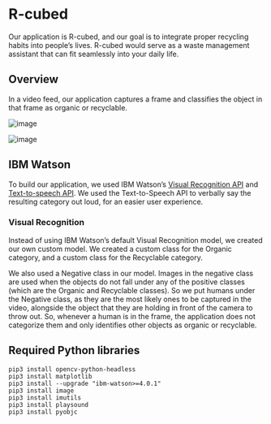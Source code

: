 # R-cubed

Our application is R-cubed, and our goal is to integrate proper recycling habits into people’s lives.
R-cubed would serve as a waste management assistant that can fit seamlessly into your daily life.

## Overview
In a video feed, our application captures a frame and classifies the object in that frame as organic or recyclable.

![image](https://user-images.githubusercontent.com/46586499/83578634-44729180-a505-11ea-914e-9dd494f615b8.png)


![image](https://user-images.githubusercontent.com/46586499/83578664-5c4a1580-a505-11ea-9ac9-5b8031e75b3a.png)

## IBM Watson

To build our application, we used IBM Watson’s [Visual Recognition API](https://cloud.ibm.com/catalog/services/visual-recognition) and [Text-to-speech API](https://cloud.ibm.com/apidocs/text-to-speech).
We used the Text-to-Speech API to verbally say the resulting category out loud, for an easier user experience.

### Visual Recognition
Instead of using IBM Watson’s default Visual Recognition model, we created our own custom model.
We created a custom class for the Organic category, and a custom class for the Recyclable category.

We also used a Negative class in our model. Images in the negative class are used when the objects do not fall under any of the positive classes (which are the Organic and Recyclable classes). So we put humans under the Negative class, as they are the most likely ones to be captured in the video, alongside the object that they are holding in front of the camera to throw out. So, whenever a human is in the frame, the application does not categorize them and only identifies other objects as organic or recyclable. 

## Required Python libraries
```
pip3 install opencv-python-headless
pip3 install matplotlib
pip3 install --upgrade "ibm-watson>=4.0.1"
pip3 install image
pip3 install imutils
pip3 install playsound
pip3 install pyobjc
```
